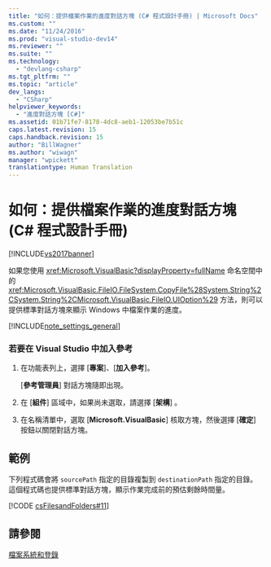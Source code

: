 ```yaml
---
title: "如何：提供檔案作業的進度對話方塊 (C# 程式設計手冊) | Microsoft Docs"
ms.custom: ""
ms.date: "11/24/2016"
ms.prod: "visual-studio-dev14"
ms.reviewer: ""
ms.suite: ""
ms.technology: 
  - "devlang-csharp"
ms.tgt_pltfrm: ""
ms.topic: "article"
dev_langs: 
  - "CSharp"
helpviewer_keywords: 
  - "進度對話方塊 [C#]"
ms.assetid: 01b71fe7-8178-4dc8-aeb1-12053be7b51c
caps.latest.revision: 15
caps.handback.revision: 15
author: "BillWagner"
ms.author: "wiwagn"
manager: "wpickett"
translationtype: Human Translation
---
```

# 如何：提供檔案作業的進度對話方塊 (C# 程式設計手冊)
[!INCLUDE[vs2017banner](../../../csharp/includes/vs2017banner.md)]

如果您使用 <xref:Microsoft.VisualBasic?displayProperty=fullName> 命名空間中的 <xref:Microsoft.VisualBasic.FileIO.FileSystem.CopyFile%28System.String%2CSystem.String%2CMicrosoft.VisualBasic.FileIO.UIOption%29> 方法，則可以提供標準對話方塊來顯示 Windows 中檔案作業的進度。  
  
 [!INCLUDE[note_settings_general](../../../csharp/language-reference/compiler-messages/includes/note_settings_general_md.md)]  
  
### 若要在 Visual Studio 中加入參考  
  
1.  在功能表列上，選擇 \[**專案**\]、\[**加入參考**\]。  
  
     \[**參考管理員**\] 對話方塊隨即出現。  
  
2.  在 \[**組件**\] 區域中，如果尚未選取，請選擇 \[**架構**\] 。  
  
3.  在名稱清單中，選取 \[**Microsoft.VisualBasic**\] 核取方塊，然後選擇 \[**確定**\] 按鈕以關閉對話方塊。  
  
## 範例  
 下列程式碼會將 `sourcePath` 指定的目錄複製到 `destinationPath` 指定的目錄。  這個程式碼也提供標準對話方塊，顯示作業完成前的預估剩餘時間量。  
  
 [!CODE [csFilesandFolders#11](../CodeSnippet/VS_Snippets_VBCSharp/csFilesAndFolders#11)]  
  
## 請參閱  
 [檔案系統和登錄](../../../csharp/programming-guide/file-system/file-system-and-the-registry.md)